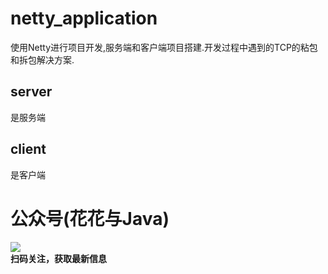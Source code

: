 # netty_application
使用Netty进行项目开发,服务端和客户端项目搭建.开发过程中遇到的TCP的粘包和拆包解决方案.
## server 
是服务端
## client
是客户端

# 公众号(花花与Java)
![](https://p6-juejin.byteimg.com/tos-cn-i-k3u1fbpfcp/9014c30948ee476eb38e1b0090235d1d~tplv-k3u1fbpfcp-watermark.image)     
**扫码关注，获取最新信息**
